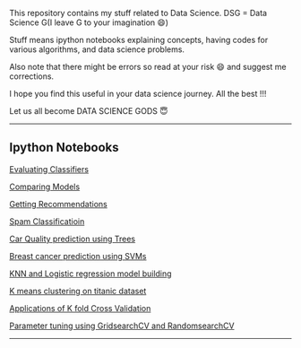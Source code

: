 This repository contains my stuff related to Data Science. DSG = Data Science G(I leave G to your imagination :smile:)

Stuff means ipython notebooks explaining concepts, having codes for various algorithms, and data science problems.

Also note that there might be errors so read at your risk :smile: and suggest me corrections.

I hope you find this useful in your data science journey. All the best !!!

Let us all become DATA SCIENCE GODS :innocent:


***


## Ipython Notebooks

[Evaluating Classifiers](https://github.com/ankitom/DSG/blob/master/Evaluating%20Classifiers%20.ipynb)

[Comparing Models](https://github.com/ankitom/DSG/blob/master/Comparing%20models.ipynb)

[Getting Recommendations](https://github.com/ankitom/DSG/blob/master/Recommendations.ipynb)

[Spam Classificatioin](https://github.com/ankitom/DSG/blob/master/Spam%20classification.ipynb)

[Car Quality prediction using Trees](https://github.com/ankitom/DSG/blob/master/Decision%20trees%20-%20Car%20Quality%20prediction.ipynb)

[Breast cancer prediction using SVMs](https://github.com/ankitom/DSG/blob/master/SVMs%20Breast%20Cancer%20detection.ipynb)

[KNN and Logistic regression model building](https://github.com/ankitom/DSG/blob/master/Model%20building%20KNN%20and%20Logreg.ipynb)

[K means clustering on titanic dataset](https://github.com/ankitom/DSG/blob/master/K%20means%20Clustering.ipynb)

[Applications of K fold Cross Validation](https://github.com/ankitom/DSG/blob/master/Cross%20validation%20applications.ipynb)

[Parameter tuning using GridsearchCV and RandomsearchCV](https://github.com/ankitom/DSG/blob/master/Efficient%20Parameter%20Tuning.ipynb)



***

                                        
